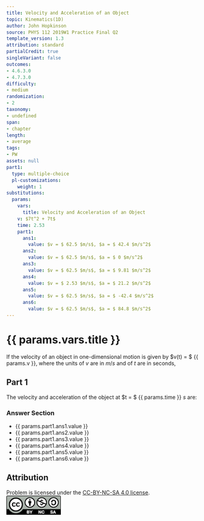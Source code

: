 ```yaml
---
title: Velocity and Acceleration of an Object
topic: Kinematics(1D)
author: John Hopkinson
source: PHYS 112 2019W1 Practice Final Q2
template_version: 1.3
attribution: standard
partialCredit: true
singleVariant: false
outcomes:
- 4.6.3.0
- 4.7.3.0
difficulty:
- medium
randomization:
- 2
taxonomy:
- undefined
span:
- chapter
length:
- average
tags:
- PW
assets: null
part1:
  type: multiple-choice
  pl-customizations:
    weight: 1
substitutions:
  params:
    vars:
      title: Velocity and Acceleration of an Object
    v: $7t^2 + 7t$
    time: 2.53
    part1:
      ans1:
        value: $v = $ 62.5 $m/s$, $a = $ 42.4 $m/s^2$
      ans2:
        value: $v = $ 62.5 $m/s$, $a = $ 0 $m/s^2$
      ans3:
        value: $v = $ 62.5 $m/s$, $a = $ 9.81 $m/s^2$
      ans4:
        value: $v = $ 2.53 $m/s$, $a = $ 21.2 $m/s^2$
      ans5:
        value: $v = $ 62.5 $m/s$, $a = $ -42.4 $m/s^2$
      ans6:
        value: $v = $ 62.5 $m/s$, $a = $ 84.8 $m/s^2$
---
```

# {{ params.vars.title }}
If the velocity of an object in one-dimensional motion is given by $v(t) = $ {{ params.v }}, where the units of $v$ are in $m/s$ and of $t$ are in seconds,

## Part 1

The velocity and acceleration of the object at $t = $ {{ params.time }} $s$ are:

### Answer Section

- {{ params.part1.ans1.value }}
- {{ params.part1.ans2.value }}
- {{ params.part1.ans3.value }}
- {{ params.part1.ans4.value }}
- {{ params.part1.ans5.value }}
- {{ params.part1.ans6.value }}

## Attribution

Problem is licensed under the [CC-BY-NC-SA 4.0 license](https://creativecommons.org/licenses/by-nc-sa/4.0/).<br> ![The Creative Commons 4.0 license requiring attribution-BY, non-commercial-NC, and share-alike-SA license.](https://raw.githubusercontent.com/firasm/bits/master/by-nc-sa.png)